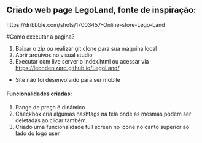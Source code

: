 <h2>Criado web page LegoLand, fonte de inspiração:</h2>
https://dribbble.com/shots/17003457-Online-store-Lego-Land

#Como executar a pagina?

1) Baixar o zip ou realizar git clone para sua máquina local
3) Abrir arquivos no visual studio
2) Executar com live server o index.html ou acessar via https://leondenizard.github.io/LegoLand/

* Site não foi desenvolvido para ser mobile

<h4>Funcionalidades criadas:</h4>

1) Range de preço é dinâmico
2) Checkbox cria algumas hashtags na tela onde as mesmas podem ser deletadas ao clicar também.
3) Criado uma funcionalidade full screen no icone no canto superior ao lado do logo user

